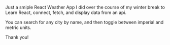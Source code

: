 Just a smiple React Weather App I did over the course of my winter break to Learn React, connect, fetch, and display data from an api.

You can search for any city by name, and then toggle between imperial and metric units. 

Thank you!
